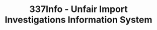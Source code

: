 ---
layout: default
bigquery: https://console.cloud.google.com/bigquery?p=patents-public-data&d=usitc_investigations&page=dataset&project=sheets-management-319211
citation: US International Trade Commission 337Info Unfair Import Investigations Information
  System
contributors: US International Trade Comission
cost: None
description: US International Trade Commission 337Info Unfair Import Investigations
  Information System contains data on investigations done under Section 337. Section
  337 declares the infringement of certain statutory intellectual property rights
  and other forms of unfair competition in import trade to be unlawful practices.
  Most Section 337 investigations involve allegations of patent or registered trademark
  infringement.
documentation: FAQ and tutorial available on the site
last_edit: 04/10/2022, 08:45:08
location: https://pubapps2.usitc.gov/337external/
maintained_by: US International Trade Comission
schema_fields:
- invUnfairAct
- dateCreated
- dateComplaintFiled
- copyrightNumbers
- investigationTermDate
- respondent
- id
- teoProceedingInvolved
- aljAssigned
- complainant
- endDateMarkmanHearing
- currentStatus
- ouiiAttorney
- trademarkNumbers
- actualStartDateEvidHear
- title
- cafcAppeals
- issueDateOtherNonFinal
- ouiiParticipation
- teoIdDueDate
- lastUpdated
- publication_number
- investigationType
- startDateMarkmanHearing
- finalDetViolation
- scheduledEndDateEvidHear
- docketNo
- gcAttorney
- htsNumbers
- investigationNo
- patentNumbers
- teoIdIssueDate
- teoReliefGranted
- scheduledStartDateEvidHear
- finalIdOnViolationIssue
- actualEndDateEvidHear
- dateOfPublicationFrNotice
- finalDetNoViolation
- markmanHearing
- currentActiveALJ
- targetDate
- patentNumber
- internalRemand
- finalIdOnViolationDue
shortname: unfair_import_investigations
tags:
- import
- legal
- trade
timeframe: 2008-2021 (prior to 2008 downloadable as a JSON file)
title: 337Info - Unfair Import Investigations Information System
uuid: 2721f5ec-e599-4890-9265-9706719fc71e
---